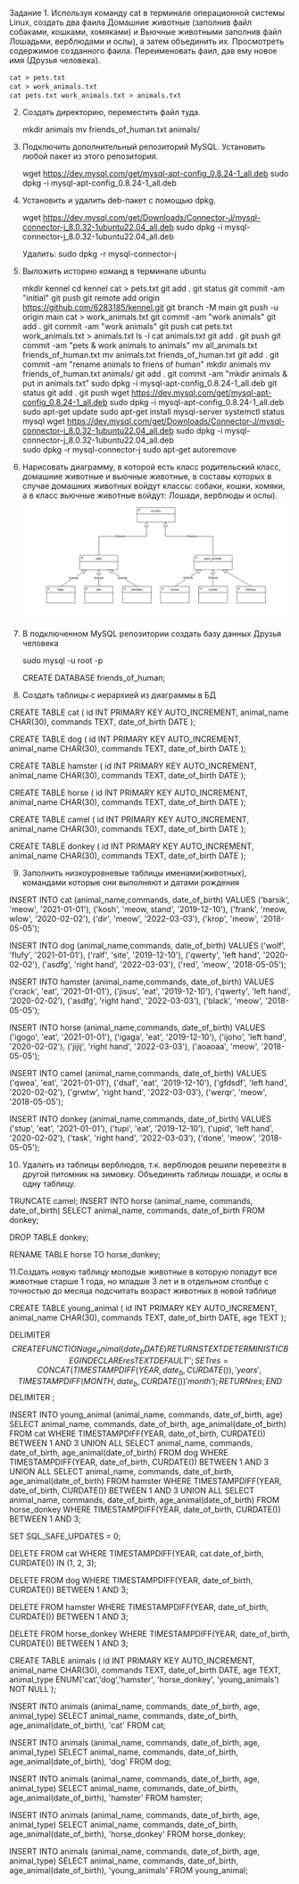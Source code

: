 Задание 1. Используя команду cat в терминале операционной системы Linux, создать два фаила 
Домашние животные (заполнив файл собаками, кошками, хомяками)
 и Вьючные животными заполнив файл Лошадьми, верблюдами и ослы), а затем объединить их.
 Просмотреть содержимое созданного фаила. Переименовать фаил, дав ему новое имя (Друзья человека). 

    cat > pets.txt
    cat > work_animals.txt
    cat pets.txt work_animals.txt > animals.txt

2. Создать директорию, переместить файл туда. 

    mkdir animals
    mv friends_of_human.txt animals/
	
3. Подключить дополнительный репозиторий MySQL. Установить любой пакет
из этого репозитория.

	wget https://dev.mysql.com/get/mysql-apt-config_0.8.24-1_all.deb
	sudo dpkg -i mysql-apt-config_0.8.24-1_all.deb
	
4. Установить и удалить deb-пакет с помощью dpkg.

	wget https://dev.mysql.com/get/Downloads/Connector-J/mysql-connector-j_8.0.32-1ubuntu22.04_all.deb
	sudo dpkg -i mysql-connector-j_8.0.32-1ubuntu22.04_all.deb
	
	Удалить: 
	sudo dpkg -r mysql-connector-j
5. Выложить историю команд в терминале ubuntu

	mkdir kennel
    cd kennel
    cat > pets.txt
    git add .
    git status
    git commit -am "initial"
    git push
    git remote add origin https://github.com/6283185/kennel.git
    git branch -M main
    git push -u origin main
    cat > work_animals.txt
    git commit -am "work animals"
    git add .
    git commit -am "work animals"
    git push
    cat pets.txt work_animals.txt > animals.txt
    ls -l
    cat animals.txt
    git add .
    git push
    git commit -am "pets & work animals to animals"
    mv all_animals.txt friends_of_human.txt
    mv animals.txt friends_of_human.txt
    git add .
    git commit -am "rename animals to friens of human"
    mkdir animals
    mv friends_of_human.txt animals/
    git add .
    git commit -am "mkdir animals & put in animals.txt"
    sudo dpkg -i mysql-apt-config_0.8.24-1_all.deb
    git status
    git add .
    git push
    wget https://dev.mysql.com/get/mysql-apt-config_0.8.24-1_all.deb
    sudo dpkg -i mysql-apt-config_0.8.24-1_all.deb
    sudo apt-get update
    sudo apt-get install mysql-server
    systemctl status mysql
    wget https://dev.mysql.com/get/Downloads/Connector-J/mysql-connector-j_8.0.32-1ubuntu22.04_all.deb
    sudo dpkg -i mysql-connector-j_8.0.32-1ubuntu22.04_all.deb    
    sudo dpkg -r mysql-connector-j
    sudo apt-get autoremove
    
6. Нарисовать диаграмму, в которой есть класс родительский класс, домашние
животные и вьючные животные, в составы которых в случае домашних
животных войдут классы: собаки, кошки, хомяки, а в класс вьючные животные
войдут: Лошади, верблюды и ослы).
![diagramm](https://github.com/6283185/kennel/blob/main/Task%206.png?raw=true)

7. В подключенном MySQL репозитории создать базу данных Друзья
человека

	sudo mysql -u root -p

	CREATE DATABASE friends_of_human;
	
8. Создать таблицы с иерархией из диаграммы в БД

CREATE TABLE cat (
	id INT PRIMARY KEY AUTO_INCREMENT,
	animal_name CHAR(30),
    commands TEXT,
    date_of_birth DATE
);

CREATE TABLE dog (
	id INT PRIMARY KEY AUTO_INCREMENT,
	animal_name CHAR(30),
    commands TEXT,
    date_of_birth DATE
);

CREATE TABLE hamster (
	id INT PRIMARY KEY AUTO_INCREMENT,
	animal_name CHAR(30),
    commands TEXT,
    date_of_birth DATE
);

CREATE TABLE horse (
	id INT PRIMARY KEY AUTO_INCREMENT,
	animal_name CHAR(30),
    commands TEXT,
    date_of_birth DATE
);

CREATE TABLE camel (
	id INT PRIMARY KEY AUTO_INCREMENT,
	animal_name CHAR(30),
    commands TEXT,
    date_of_birth DATE
);

CREATE TABLE donkey (
	id INT PRIMARY KEY AUTO_INCREMENT,
	animal_name CHAR(30),
    commands TEXT,
    date_of_birth DATE
);
	
9. Заполнить низкоуровневые таблицы именами(животных), командами
которые они выполняют и датами рождения

INSERT INTO cat (animal_name,commands, date_of_birth) VALUES 
	('barsik', 'meow', '2021-01-01'),
	('kosh', 'meow, stand', '2019-12-10'),
    ('frank', 'meow, wlow', '2020-02-02'),
    ('dir', 'meow', '2022-03-03'),
    ('krop', 'meow', '2018-05-05');
   
INSERT INTO dog (animal_name,commands, date_of_birth) VALUES 
	('wolf', 'flufy', '2021-01-01'),
	('ralf', 'site', '2019-12-10'),
    ('qwerty', 'left hand', '2020-02-02'),
    ('asdfg', 'right hand', '2022-03-03'),
    ('red', 'meow', '2018-05-05');
    
INSERT INTO hamster (animal_name,commands, date_of_birth) VALUES 
	('crack', 'eat', '2021-01-01'),
	('jisus', 'eat', '2019-12-10'),
    ('qwerty', 'left hand', '2020-02-02'),
    ('asdfg', 'right hand', '2022-03-03'),
    ('black', 'meow', '2018-05-05');
    
INSERT INTO horse (animal_name,commands, date_of_birth) VALUES 
	('igogo', 'eat', '2021-01-01'),
	('igaga', 'eat', '2019-12-10'),
    ('ijoho', 'left hand', '2020-02-02'),
    ('jijij', 'right hand', '2022-03-03'),
    ('aoaoaa', 'meow', '2018-05-05');
    
INSERT INTO camel (animal_name,commands, date_of_birth) VALUES 
	('qwea', 'eat', '2021-01-01'),
	('dsaf', 'eat', '2019-12-10'),
    ('gfdsdf', 'left hand', '2020-02-02'),
    ('grwtw', 'right hand', '2022-03-03'),
    ('werqr', 'meow', '2018-05-05');
    
INSERT INTO donkey (animal_name,commands, date_of_birth) VALUES 
	('stup', 'eat', '2021-01-01'),
	('tupi', 'eat', '2019-12-10'),
    ('upid', 'left hand', '2020-02-02'),
    ('task', 'right hand', '2022-03-03'),
    ('done', 'meow', '2018-05-05');

10. Удалить из таблицы верблюдов, т.к. верблюдов решили перевезти в другой
питомник на зимовку. Объединить таблицы лошади, и ослы в одну таблицу.

TRUNCATE camel;
INSERT INTO horse (animal_name, commands, date_of_birth)
SELECT animal_name, commands, date_of_birth
FROM donkey;

DROP TABLE donkey;

RENAME TABLE horse TO horse_donkey;

11.Создать новую таблицу молодые животные в которую попадут все
животные старше 1 года, но младше 3 лет и в отдельном столбце с точностью
до месяца подсчитать возраст животных в новой таблице

CREATE TABLE young_animal (
	id INT PRIMARY KEY AUTO_INCREMENT,
	animal_name CHAR(30),
    commands TEXT,
    date_of_birth DATE,
    age TEXT
);


DELIMITER $$
CREATE FUNCTION age_animal (date_b DATE)
RETURNS TEXT
DETERMINISTIC
BEGIN
    DECLARE res TEXT DEFAULT '';
	SET res = CONCAT(
            TIMESTAMPDIFF(YEAR, date_b, CURDATE()),
            ' years ',
            TIMESTAMPDIFF(MONTH, date_b, CURDATE()) % 12,
            ' month'
        );
	RETURN res;
END $$
DELIMITER ;

INSERT INTO young_animal (animal_name, commands, date_of_birth, age)
SELECT animal_name, commands, date_of_birth, age_animal(date_of_birth)
FROM cat
WHERE TIMESTAMPDIFF(YEAR, date_of_birth, CURDATE()) BETWEEN 1 AND 3
UNION ALL
SELECT animal_name, commands, date_of_birth, age_animal(date_of_birth)
FROM dog
WHERE TIMESTAMPDIFF(YEAR, date_of_birth, CURDATE()) BETWEEN 1 AND 3
UNION ALL
SELECT animal_name, commands, date_of_birth, age_animal(date_of_birth)
FROM hamster
WHERE TIMESTAMPDIFF(YEAR, date_of_birth, CURDATE()) BETWEEN 1 AND 3
UNION ALL
SELECT animal_name, commands, date_of_birth, age_animal(date_of_birth)
FROM horse_donkey
WHERE TIMESTAMPDIFF(YEAR, date_of_birth, CURDATE()) BETWEEN 1 AND 3;

SET SQL_SAFE_UPDATES = 0;

DELETE FROM cat 
WHERE TIMESTAMPDIFF(YEAR, cat.date_of_birth, CURDATE()) IN (1, 2, 3);

DELETE FROM dog 
WHERE TIMESTAMPDIFF(YEAR, date_of_birth, CURDATE()) BETWEEN 1 AND 3;

DELETE FROM hamster 
WHERE TIMESTAMPDIFF(YEAR, date_of_birth, CURDATE()) BETWEEN 1 AND 3;

DELETE FROM horse_donkey 
WHERE TIMESTAMPDIFF(YEAR, date_of_birth, CURDATE()) BETWEEN 1 AND 3;

CREATE TABLE animals (
	id INT PRIMARY KEY AUTO_INCREMENT,
	animal_name CHAR(30),
    commands TEXT,
    date_of_birth DATE,
    age TEXT,
    animal_type ENUM('cat','dog','hamster', 'horse_donkey', 'young_animals') NOT NULL
);

INSERT INTO animals (animal_name, commands, date_of_birth, age, animal_type)
SELECT animal_name, commands, date_of_birth, age_animal(date_of_birth), 'cat'
FROM cat;

INSERT INTO animals (animal_name, commands, date_of_birth, age, animal_type)
SELECT animal_name, commands, date_of_birth, age_animal(date_of_birth), 'dog'
FROM dog;

INSERT INTO animals (animal_name, commands, date_of_birth, age, animal_type)
SELECT animal_name, commands, date_of_birth, age_animal(date_of_birth), 'hamster'
FROM hamster;

INSERT INTO animals (animal_name, commands, date_of_birth, age, animal_type)
SELECT animal_name, commands, date_of_birth, age_animal(date_of_birth), 'horse_donkey'
FROM horse_donkey;

INSERT INTO animals (animal_name, commands, date_of_birth, age, animal_type)
SELECT animal_name, commands, date_of_birth, age_animal(date_of_birth), 'young_animals'
FROM young_animal;
